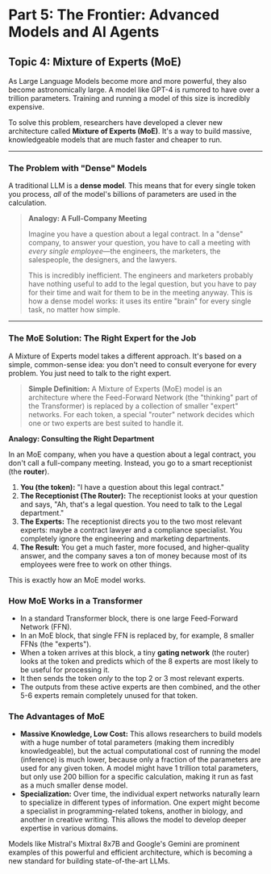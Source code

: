 # Part 5: The Frontier: Advanced Models and AI Agents
## Topic 4: Mixture of Experts (MoE)

As Large Language Models become more and more powerful, they also become astronomically large. A model like GPT-4 is rumored to have over a trillion parameters. Training and running a model of this size is incredibly expensive.

To solve this problem, researchers have developed a clever new architecture called **Mixture of Experts (MoE)**. It's a way to build massive, knowledgeable models that are much faster and cheaper to run.

---

### The Problem with "Dense" Models

A traditional LLM is a **dense model**. This means that for every single token you process, *all* of the model's billions of parameters are used in the calculation.

> **Analogy: A Full-Company Meeting**
>
> Imagine you have a question about a legal contract. In a "dense" company, to answer your question, you have to call a meeting with *every single employee*—the engineers, the marketers, the salespeople, the designers, and the lawyers.
>
> This is incredibly inefficient. The engineers and marketers probably have nothing useful to add to the legal question, but you have to pay for their time and wait for them to be in the meeting anyway. This is how a dense model works: it uses its entire "brain" for every single task, no matter how simple.

---

### The MoE Solution: The Right Expert for the Job

A Mixture of Experts model takes a different approach. It's based on a simple, common-sense idea: you don't need to consult everyone for every problem. You just need to talk to the right expert.

> **Simple Definition:** A Mixture of Experts (MoE) model is an architecture where the Feed-Forward Network (the "thinking" part of the Transformer) is replaced by a collection of smaller "expert" networks. For each token, a special "router" network decides which one or two experts are best suited to handle it.

**Analogy: Consulting the Right Department**

In an MoE company, when you have a question about a legal contract, you don't call a full-company meeting. Instead, you go to a smart receptionist (the **router**).

1.  **You (the token):** "I have a question about this legal contract."
2.  **The Receptionist (The Router):** The receptionist looks at your question and says, "Ah, that's a legal question. You need to talk to the Legal department."
3.  **The Experts:** The receptionist directs you to the two most relevant experts: maybe a contract lawyer and a compliance specialist. You completely ignore the engineering and marketing departments.
4.  **The Result:** You get a much faster, more focused, and higher-quality answer, and the company saves a ton of money because most of its employees were free to work on other things.

This is exactly how an MoE model works.

### How MoE Works in a Transformer

*   In a standard Transformer block, there is one large Feed-Forward Network (FFN).
*   In an MoE block, that single FFN is replaced by, for example, 8 smaller FFNs (the "experts").
*   When a token arrives at this block, a tiny **gating network** (the router) looks at the token and predicts which of the 8 experts are most likely to be useful for processing it.
*   It then sends the token *only* to the top 2 or 3 most relevant experts.
*   The outputs from these active experts are then combined, and the other 5-6 experts remain completely unused for that token.

### The Advantages of MoE

*   **Massive Knowledge, Low Cost:** This allows researchers to build models with a huge number of total parameters (making them incredibly knowledgeable), but the actual computational cost of running the model (inference) is much lower, because only a fraction of the parameters are used for any given token. A model might have 1 trillion total parameters, but only use 200 billion for a specific calculation, making it run as fast as a much smaller dense model.
*   **Specialization:** Over time, the individual expert networks naturally learn to specialize in different types of information. One expert might become a specialist in programming-related tokens, another in biology, and another in creative writing. This allows the model to develop deeper expertise in various domains.

Models like Mistral's Mixtral 8x7B and Google's Gemini are prominent examples of this powerful and efficient architecture, which is becoming a new standard for building state-of-the-art LLMs.

